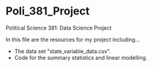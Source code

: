 # Poli_381_Project
Political Science 381: Data Science Project

In this file are the resources for my project including...
* The data set "state_variable_data.csv".
* Code for the summary statistics and linear modelling.
